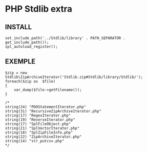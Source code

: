 PHP Stdlib extra
================

INSTALL
-------


	set_include_path('../Stdlib/library' . PATH_SEPARATOR . get_include_path());
	spl_autoload_register();

EXEMPLE
-------

	$zip = new Stdlib\ZipArchiveIterator('Stdlib.zip#Stdlib/library/Stdlib/');
	foreach($zip as  $file)
	{
	    var_dump($file->getFilename());
	}

	/*
	string(24) "PDOStatementIterator.php"
	string(31) "RecursiveZipArchiveIterator.php"
	string(17) "RegexIterator.php"
	string(19) "ReverseIterator.php"
	string(17) "SplFileObject.php"
	string(21) "SplVectorIterator.php"
	string(18) "SplZipFileInfo.php"
	string(22) "ZipArchiveIterator.php"
	string(14) "str_putcsv.php"
	*/